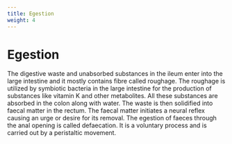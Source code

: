 ```yaml
---
title: Egestion
weight: 4
---
```




# Egestion


The digestive waste and unabsorbed substances in the ileum enter into the large intestine and it mostly contains fibre called roughage. The roughage is utilized by symbiotic bacteria in the large intestine for the production of substances like vitamin K and other metabolites. All these substances are absorbed in the colon along with water. The waste is then solidified into faecal matter in the rectum. The faecal matter initiates a neural reflex causing an urge or desire for its removal. The egestion of faeces through the anal opening is called defaecation. It is a voluntary process and is carried out by a peristaltic movement.

